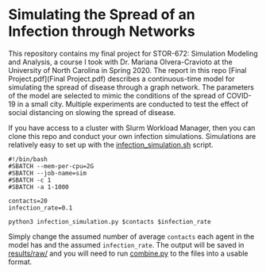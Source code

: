 # Simulating the Spread of an Infection through Networks

This repository contains my final project for STOR-672: Simulation Modeling and Analysis, a course I took with
Dr. Mariana Olvera-Cravioto at the University of North Carolina in Spring 2020. The report in this repo
[Final Project.pdf](Final Project.pdf) describes a continuous-time model for simulating the spread of disease
through a graph network. The parameters of the model are selected to mimic the conditions of the spread of
COVID-19 in a small city. Multiple experiments are conducted to test the effect of social distancing on slowing
the spread of disease.

If you have access to a cluster with Slurm Workload Manager, then you can clone this repo and conduct your own
infection simulations. Simulations are relatively easy to set up with the
[infection_simulation.sh](scripts/infection_simulation.sh) script. 

```
#!/bin/bash
#SBATCH --mem-per-cpu=2G
#SBATCH --job-name=sim
#SBATCH -c 1
#SBATCH -a 1-1000

contacts=20
infection_rate=0.1

python3 infection_simulation.py $contacts $infection_rate
```

Simply change the assumed number of average `contacts` each agent in the model has and the assumed `infection_rate`.
The output will be saved in [results/raw/](results/raw/) and you will need to run [combine.py](scripts/combine.py)
to the files into a usable format. 
